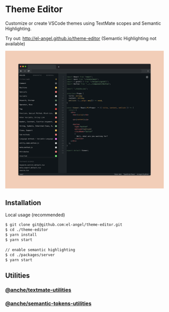 # Theme Editor

Customize or create VSCode themes using TextMate scopes and Semantic Highlighting.

Try out: http://el-angel.github.io/theme-editor (Semantic Highlighting not available)

![](./screenshot.png 'Theme Editor')

## Installation

Local usage (recommended)

```
$ git clone git@github.com:el-angel/theme-editor.git
$ cd ./theme-editor
$ yarn install
$ yarn start

// enable semantic highlighting
$ cd ./packages/server
$ yarn start

```

## Utilities

### [@anche/textmate-utilities](https://github.com/el-angel/theme-editor/tree/main/packages/textmate-utilities)

### [@anche/semantic-tokens-utilities](https://github.com/el-angel/theme-editor/tree/main/packages/semantic-tokens-utilities)
